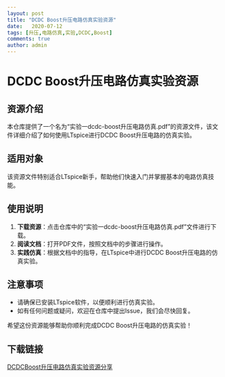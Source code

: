 ```yaml
---
layout: post
title: "DCDC Boost升压电路仿真实验资源"
date:   2020-07-12
tags: [升压,电路仿真,实验,DCDC,Boost]
comments: true
author: admin
---
```

# DCDC Boost升压电路仿真实验资源

## 资源介绍

本仓库提供了一个名为“实验一dcdc-boost升压电路仿真.pdf”的资源文件，该文件详细介绍了如何使用LTspice进行DCDC Boost升压电路的仿真实验。

## 适用对象

该资源文件特别适合LTspice新手，帮助他们快速入门并掌握基本的电路仿真技能。

## 使用说明

1. **下载资源**：点击仓库中的“实验一dcdc-boost升压电路仿真.pdf”文件进行下载。
2. **阅读文档**：打开PDF文件，按照文档中的步骤进行操作。
3. **实践仿真**：根据文档中的指导，在LTspice中进行DCDC Boost升压电路的仿真实验。

## 注意事项

- 请确保已安装LTspice软件，以便顺利进行仿真实验。
- 如有任何问题或疑问，欢迎在仓库中提出Issue，我们会尽快回复。

希望这份资源能够帮助你顺利完成DCDC Boost升压电路的仿真实验！

## 下载链接

[DCDCBoost升压电路仿真实验资源分享](https://pan.quark.cn/s/bb666eeced2b)